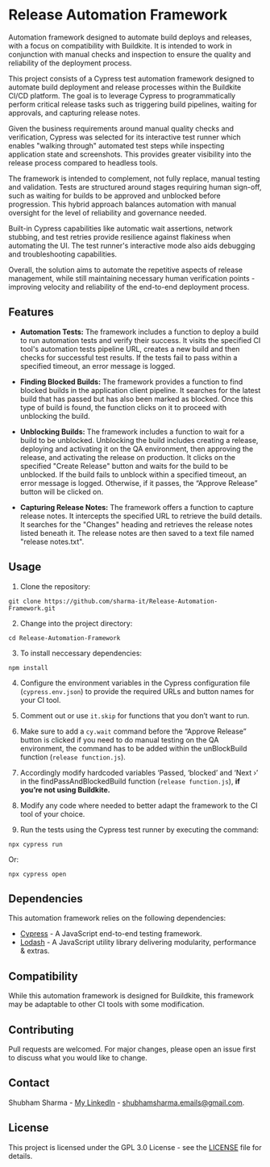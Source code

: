 # Release Automation Framework

Automation framework designed to automate build deploys and releases, with a focus on compatibility with Buildkite. It is intended to work in conjunction with manual checks and inspection to ensure the quality and reliability of the deployment process.

This project consists of a Cypress test automation framework designed to automate build deployment and release processes within the Buildkite CI/CD platform. The goal is to leverage Cypress to programmatically perform critical release tasks such as triggering build pipelines, waiting for approvals, and capturing release notes.

Given the business requirements around manual quality checks and verification, Cypress was selected for its interactive test runner which enables "walking through" automated test steps while inspecting application state and screenshots. This provides greater visibility into the release process compared to headless tools.

The framework is intended to complement, not fully replace, manual testing and validation. Tests are structured around stages requiring human sign-off, such as waiting for builds to be approved and unblocked before progression. This hybrid approach balances automation with manual oversight for the level of reliability and governance needed.

Built-in Cypress capabilities like automatic wait assertions, network stubbing, and test retries provide resilience against flakiness when automating the UI. The test runner's interactive mode also aids debugging and troubleshooting capabilities.

Overall, the solution aims to automate the repetitive aspects of release management, while still maintaining necessary human verification points - improving velocity and reliability of the end-to-end deployment process.

## Features

* **Automation Tests:** The framework includes a function to deploy a build to run automation tests and verify their success. It visits the specified CI tool's automation tests pipeline URL, creates a new build and then checks for successful test results. If the tests fail to pass within a specified timeout, an error message is logged.

* **Finding Blocked Builds:** The framework provides a function to find blocked builds in the application client pipeline. It searches for the latest build that has passed but has also been marked as blocked. Once this type of build is found, the function clicks on it to proceed with unblocking the build.

* **Unblocking Builds:** The framework includes a function to wait for a build to be unblocked. Unblocking the build includes creating a release, deploying and activating it on the QA environment, then approving the release, and activating the release on production. It clicks on the specified "Create Release" button and waits for the build to be unblocked. If the build fails to unblock within a specified timeout, an error message is logged. Otherwise, if it passes, the “Approve Release” button will be clicked on.

* **Capturing Release Notes:** The framework offers a function to capture release notes. It intercepts the specified URL to retrieve the build details. It searches for the "Changes" heading and retrieves the release notes listed beneath it. The release notes are then saved to a text file named "release notes.txt".

## Usage

1. Clone the repository:

```
git clone https://github.com/sharma-it/Release-Automation-Framework.git
```

2. Change into the project directory:

```
cd Release-Automation-Framework
```

3. To install neccessary dependencies:
```
npm install
```

4. Configure the environment variables in the Cypress configuration file (```cypress.env.json```) to provide the required URLs and button names for your CI tool.

5. Comment out or use ```it.skip``` for functions that you don’t want to run.

6. Make sure to add a ```cy.wait``` command before the “Approve Release” button is clicked if you need to do manual testing on the QA environment, the command has to be added within the unBlockBuild function (```release function.js```).

7. Accordingly modify hardcoded variables ‘Passed, ‘blocked’ and ‘Next ›’ in the findPassAndBlockedBuild function (```release function.js```), **if you’re not using Buildkite.**
  
8. Modify any code where needed to better adapt the framework to the CI tool of your choice.
   
9. Run the tests using the Cypress test runner by executing the command:
```
npx cypress run
```

Or:
```
npx cypress open
```

## Dependencies

This automation framework relies on the following dependencies:

* [Cypress](https://www.cypress.io/) - A JavaScript end-to-end testing framework.
* [Lodash](https://lodash.com/) - A JavaScript utility library delivering modularity, performance & extras.

## Compatibility

While this automation framework is designed for Buildkite, this framework may be adaptable to other CI tools with some modification.

## Contributing

Pull requests are welcomed. For major changes, please open an issue first to discuss what you would like to change.

## Contact

Shubham Sharma - [My LinkedIn](https://www.linkedin.com/in/sharma-it/) - shubhamsharma.emails@gmail.com.

## License

This project is licensed under the GPL 3.0 License - see the [LICENSE](LICENCE) file for details.
